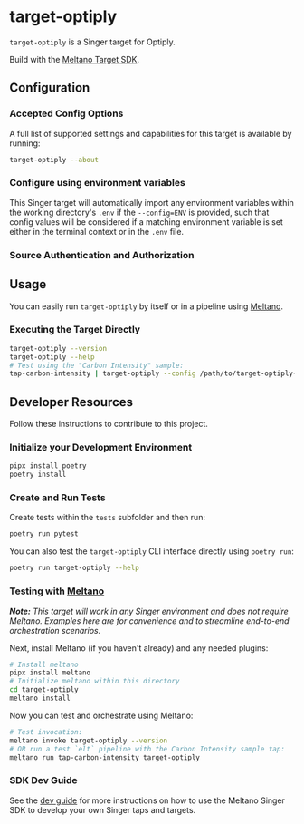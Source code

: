 # target-optiply

`target-optiply` is a Singer target for Optiply.

Build with the [Meltano Target SDK](https://sdk.meltano.com).

<!--

Developer TODO: Update the below as needed to correctly describe the install procedure. For instance, if you do not have a PyPi repo, or if you want users to directly install from your git repo, you can modify this step as appropriate.

## Installation

Install from PyPi:

```bash
pipx install target-optiply
```

Install from GitHub:

```bash
pipx install git+https://github.com/ORG_NAME/target-optiply.git@main
```

-->

## Configuration

### Accepted Config Options

<!--
Developer TODO: Provide a list of config options accepted by the target.

This section can be created by copy-pasting the CLI output from:

```
target-optiply --about --format=markdown
```
-->

A full list of supported settings and capabilities for this
target is available by running:

```bash
target-optiply --about
```

### Configure using environment variables

This Singer target will automatically import any environment variables within the working directory's
`.env` if the `--config=ENV` is provided, such that config values will be considered if a matching
environment variable is set either in the terminal context or in the `.env` file.

### Source Authentication and Authorization

<!--
Developer TODO: If your target requires special access on the destination system, or any special authentication requirements, provide those here.
-->

## Usage

You can easily run `target-optiply` by itself or in a pipeline using [Meltano](https://meltano.com/).

### Executing the Target Directly

```bash
target-optiply --version
target-optiply --help
# Test using the "Carbon Intensity" sample:
tap-carbon-intensity | target-optiply --config /path/to/target-optiply-config.json
```

## Developer Resources

Follow these instructions to contribute to this project.

### Initialize your Development Environment

```bash
pipx install poetry
poetry install
```

### Create and Run Tests

Create tests within the `tests` subfolder and
  then run:

```bash
poetry run pytest
```

You can also test the `target-optiply` CLI interface directly using `poetry run`:

```bash
poetry run target-optiply --help
```

### Testing with [Meltano](https://meltano.com/)

_**Note:** This target will work in any Singer environment and does not require Meltano.
Examples here are for convenience and to streamline end-to-end orchestration scenarios._

<!--
Developer TODO:
Your project comes with a custom `meltano.yml` project file already created. Open the `meltano.yml` and follow any "TODO" items listed in
the file.
-->

Next, install Meltano (if you haven't already) and any needed plugins:

```bash
# Install meltano
pipx install meltano
# Initialize meltano within this directory
cd target-optiply
meltano install
```

Now you can test and orchestrate using Meltano:

```bash
# Test invocation:
meltano invoke target-optiply --version
# OR run a test `elt` pipeline with the Carbon Intensity sample tap:
meltano run tap-carbon-intensity target-optiply
```

### SDK Dev Guide

See the [dev guide](https://sdk.meltano.com/en/latest/dev_guide.html) for more instructions on how to use the Meltano Singer SDK to
develop your own Singer taps and targets.

